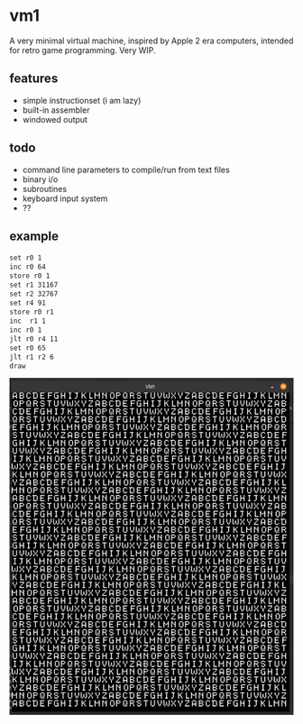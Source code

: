 # vm1
A very minimal virtual machine, inspired by Apple 2 era computers, intended for retro game programming. Very WIP.

## features
- simple instructionset (i am lazy)
- built-in assembler
- windowed output

## todo
- command line parameters to compile/run from text files
- binary i/o
- subroutines
- keyboard input system
- ??

## example

```
set r0 1
inc r0 64
store r0 1
set r1 31167
set r2 32767
set r4 91
store r0 r1
inc  r1 1
inc r0 1
jlt r0 r4 11
set r0 65
jlt r1 r2 6
draw
```

![a screenshot](https://github.com/C34A/vm1/blob/master/res/screenshot.png?raw=true)
